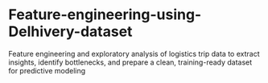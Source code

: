# Feature-engineering-using-Delhivery-dataset
Feature engineering and exploratory analysis of logistics trip data to extract insights, identify bottlenecks, and prepare a clean, training-ready dataset for predictive modeling
